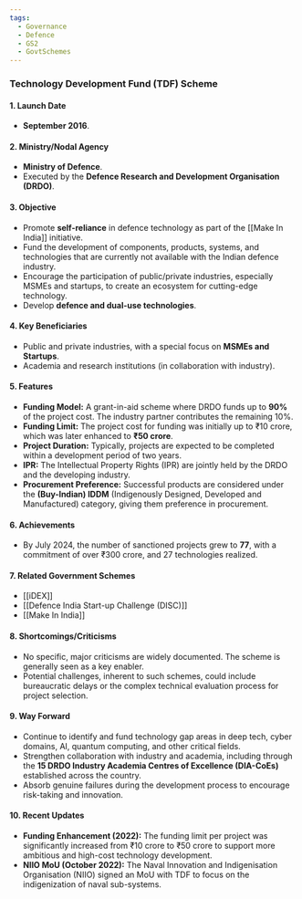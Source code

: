 ```yaml
---
tags:
  - Governance
  - Defence
  - GS2
  - GovtSchemes
---
```

### Technology Development Fund (TDF) Scheme

#### 1. Launch Date
*   **September 2016**.

#### 2. Ministry/Nodal Agency
*   **Ministry of Defence**.
*   Executed by the **Defence Research and Development Organisation (DRDO)**.

#### 3. Objective
*   Promote **self-reliance** in defence technology as part of the [[Make In India]] initiative.
*   Fund the development of components, products, systems, and technologies that are currently not available with the Indian defence industry.
*   Encourage the participation of public/private industries, especially MSMEs and startups, to create an ecosystem for cutting-edge technology.
*   Develop **defence and dual-use technologies**.

#### 4. Key Beneficiaries
*   Public and private industries, with a special focus on **MSMEs and Startups**.
*   Academia and research institutions (in collaboration with industry).

#### 5. Features
*   **Funding Model:** A grant-in-aid scheme where DRDO funds up to **90%** of the project cost. The industry partner contributes the remaining 10%.
*   **Funding Limit:** The project cost for funding was initially up to ₹10 crore, which was later enhanced to **₹50 crore**.
*   **Project Duration:** Typically, projects are expected to be completed within a development period of two years.
*   **IPR:** The Intellectual Property Rights (IPR) are jointly held by the DRDO and the developing industry.
*   **Procurement Preference:** Successful products are considered under the **(Buy-Indian) IDDM** (Indigenously Designed, Developed and Manufactured) category, giving them preference in procurement.

#### 6. Achievements
*   By July 2024, the number of sanctioned projects grew to **77**, with a commitment of over ₹300 crore, and 27 technologies realized.

#### 7. Related Government Schemes
*   [[iDEX]]
*   [[Defence India Start-up Challenge (DISC)]]
*   [[Make In India]]

#### 8. Shortcomings/Criticisms
*   No specific, major criticisms are widely documented. The scheme is generally seen as a key enabler.
*   Potential challenges, inherent to such schemes, could include bureaucratic delays or the complex technical evaluation process for project selection.

#### 9. Way Forward
*   Continue to identify and fund technology gap areas in deep tech, cyber domains, AI, quantum computing, and other critical fields.
*   Strengthen collaboration with industry and academia, including through the **15 DRDO Industry Academia Centres of Excellence (DIA-CoEs)** established across the country.
*   Absorb genuine failures during the development process to encourage risk-taking and innovation.

#### 10. Recent Updates
*   **Funding Enhancement (2022):** The funding limit per project was significantly increased from ₹10 crore to ₹50 crore to support more ambitious and high-cost technology development.
*   **NIIO MoU (October 2022):** The Naval Innovation and Indigenisation Organisation (NIIO) signed an MoU with TDF to focus on the indigenization of naval sub-systems.
